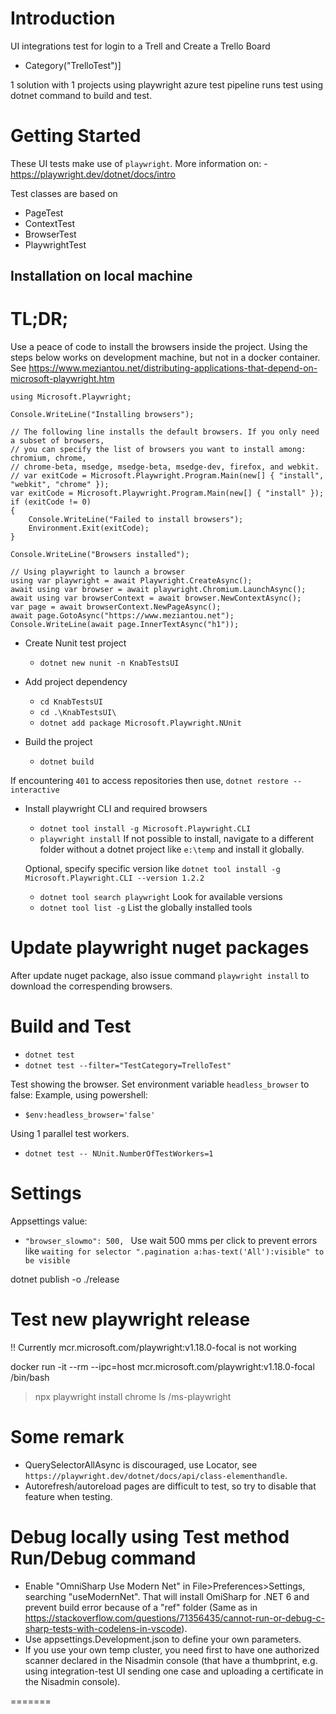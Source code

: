 # Introduction 

UI integrations test for login to a Trell and Create a Trello Board

- Category("TrelloTest")]
 

1 solution with 1 projects using playwright
azure test pipeline runs test using dotnet command to build and test.


# Getting Started

These UI tests make use of `playwright`. More information on:
    - https://playwright.dev/dotnet/docs/intro

Test classes are based on

- PageTest
- ContextTest
- BrowserTest
- PlaywrightTest


##	Installation on local machine

# TL;DR;

Use a peace of code to install the browsers inside the project. Using the steps below works on development machine, but not in a docker container.
See https://www.meziantou.net/distributing-applications-that-depend-on-microsoft-playwright.htm

```
using Microsoft.Playwright;

Console.WriteLine("Installing browsers");

// The following line installs the default browsers. If you only need a subset of browsers,
// you can specify the list of browsers you want to install among: chromium, chrome,
// chrome-beta, msedge, msedge-beta, msedge-dev, firefox, and webkit.
// var exitCode = Microsoft.Playwright.Program.Main(new[] { "install", "webkit", "chrome" });
var exitCode = Microsoft.Playwright.Program.Main(new[] { "install" });
if (exitCode != 0)
{
    Console.WriteLine("Failed to install browsers");
    Environment.Exit(exitCode);
}

Console.WriteLine("Browsers installed");

// Using playwright to launch a browser
using var playwright = await Playwright.CreateAsync();
await using var browser = await playwright.Chromium.LaunchAsync();
await using var browserContext = await browser.NewContextAsync();
var page = await browserContext.NewPageAsync();
await page.GotoAsync("https://www.meziantou.net");
Console.WriteLine(await page.InnerTextAsync("h1"));
```

- Create Nunit test project
  - `dotnet new nunit -n KnabTestsUI`

- Add project dependency
  - `cd KnabTestsUI`
  -  `cd .\KnabTestsUI\`
  - `dotnet add package Microsoft.Playwright.NUnit`

- Build the project
  - `dotnet build`

If encountering `401` to access repositories then use, `dotnet restore --interactive`

- Install playwright CLI and required browsers
  - `dotnet tool install -g Microsoft.Playwright.CLI`
  - `playwright install`
  If not possible to install, navigate to a different folder without a dotnet project like `e:\temp` and install it globally.

  Optional, specify specific version like `dotnet tool install -g Microsoft.Playwright.CLI --version 1.2.2`
  - `dotnet tool search playwright` Look for available versions
  - `dotnet tool list -g` List the globally installed tools

# Update playwright nuget packages

After update nuget package, also issue command `playwright install` to download the correspending browsers.

# Build and Test

- `dotnet test`
- `dotnet test --filter="TestCategory=TrelloTest"`


Test showing the browser. Set environment variable `headless_browser` to false:
Example, using powershell:

- `$env:headless_browser='false'`

Using 1 parallel test workers.
- `dotnet test -- NUnit.NumberOfTestWorkers=1`
# Settings

Appsettings value:
 - `"browser_slowmo": 500, `
    Use wait 500 mms per click to prevent errors like `waiting for selector ".pagination a:has-text('All'):visible" to be visible`

dotnet publish -o ./release         

# Test new playwright release
!! Currently mcr.microsoft.com/playwright:v1.18.0-focal is not working

docker run -it --rm --ipc=host mcr.microsoft.com/playwright:v1.18.0-focal /bin/bash
> npx playwright install chrome
> ls /ms-playwright

# Some remark

- QuerySelectorAllAsync is discouraged, use Locator, see `https://playwright.dev/dotnet/docs/api/class-elementhandle`.
- Autorefresh/autoreload pages are difficult to test, so try to disable that feature when testing.

# Debug locally using Test method Run/Debug command
- Enable "OmniSharp Use Modern Net" in File>Preferences>Settings, searching "useModernNet". That will install OmiSharp for .NET 6 and prevent build error because of a "ref" folder (Same as in https://stackoverflow.com/questions/71356435/cannot-run-or-debug-c-sharp-tests-with-codelens-in-vscode).
- Use appsettings.Development.json to define your own parameters.
- If you use your own temp cluster, you need first to have one authorized scanner declared in the Nisadmin console (that have a thumbprint, e.g. using integration-test UI sending one case and uploading a certificate in the Nisadmin console).


=======
